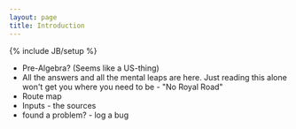 ```yaml
---
layout: page
title: Introduction
---
```

{% include JB/setup %}

* Pre-Algebra? (Seems like a US-thing)
* All the answers and all the mental leaps are here.  Just reading this alone won't get you where you need to be - "No Royal Road" 
* Route map
* Inputs - the sources
* found a problem? - log a bug